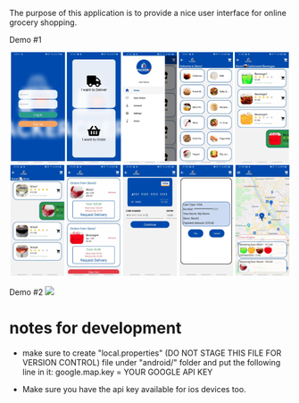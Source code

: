 The purpose of this application is to provide a nice user interface for online grocery shopping. 

Demo #1

<img src="docs/imgs/packer_pages.png" />

Demo #2
<img src="docs/gifs/v2.gif" />

# notes for development
* make sure to create "local.properties" (DO NOT STAGE THIS FILE FOR VERSION CONTROL) file under "android/" folder and put the following line in it:
google.map.key = YOUR GOOGLE API KEY

* Make sure you have the api key available for ios devices too. 


